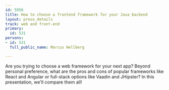 ```yaml
---
id: 5956
title: How to choose a frontend framework for your Java backend
layout: preso_details
track: web and front-end
primary:
  id: 531
persons:
- id: 531
  full_public_name: Marcus Hellberg

---
```

Are you trying to choose a web framework for your next app? Beyond personal preference, what are the pros and cons of popular frameworks like React and Angular or full-stack options like Vaadin and JHipster? In this presentation, we'll compare them all!